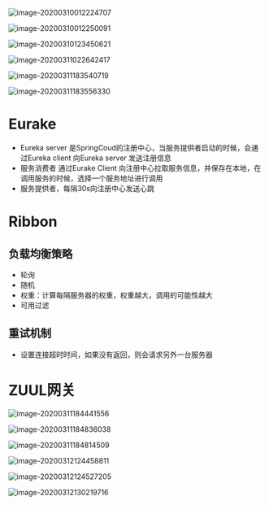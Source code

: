 ![image-20200310012224707](SpringCloud.assets\image-20200310012224707.png)

![image-20200310012250091](SpringCloud.assets\image-20200310012250091.png)

![image-20200310123450621](SpringCloud.assets\image-20200310123450621.png)

![image-20200311022642417](SpringCloud.assets\image-20200311022642417.png)

![image-20200311183540719](SpringCloud.assets\image-20200311183540719.png)

![image-20200311183556330](SpringCloud.assets\image-20200311183556330.png)

# Eurake

* Eureka server 是SpringCoud的注册中心，当服务提供者启动的时候，会通过Eureka client 向Eureka server 发送注册信息
* 服务消费者 通过Eurake Client 向注册中心拉取服务信息，并保存在本地，在调用服务的时候，选择一个服务地址进行调用
* 服务提供者，每隔30s向注册中心发送心跳

# Ribbon

##  负载均衡策略

* 轮询  
* 随机
* 权重：计算每隔服务器的权重，权重越大，调用的可能性越大
* 可用过滤

## 重试机制

* 设置连接超时时间，如果没有返回，则会请求另外一台服务器

# ZUUL网关

![image-20200311184441556](SpringCloud.assets\image-20200311184441556.png)

![image-20200311184836038](SpringCloud.assets\image-20200311184836038.png)

![image-20200311184814509](SpringCloud.assets\image-20200311184814509.png)



 ![image-20200312124458811](SpringCloud.assets\image-20200312124458811.png)

![image-20200312124527205](SpringCloud.assets\image-20200312124527205.png)

![image-20200312130219716](SpringCloud.assets\image-20200312130219716.png)

